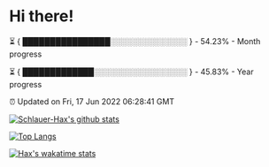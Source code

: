# Hi there!

⏳ { ████████████████░░░░░░░░░░░░░░ } - 54.23% - Month progress

⏳ { █████████████░░░░░░░░░░░░░░░░░ } - 45.83% - Year progress

⏰ Updated on Fri, 17 Jun 2022 06:28:41 GMT


[![Schlauer-Hax's github stats](https://github-readme-stats.vercel.app/api?username=Schlauer-Hax&show_icons=true&theme=dark&count_private=true)](https://github.com/Schlauer-Hax)


[![Top Langs](https://github-readme-stats.vercel.app/api/top-langs/?username=Schlauer-Hax&layout=compact&theme=dark)](https://github.com/Schlauer-Hax?tab=repositories)


[![Hax's wakatime stats](https://github-readme-stats.vercel.app/api/wakatime?username=Hax&theme=dark)](https://wakatime.com/@Hax)


